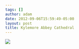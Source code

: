 ```yaml
---
tags: []
author: adam
date: 2012-09-06T15:59:49-05:00
layout: post
title: Kylemore Abbey Cathedral
---
```


![](/media/m9y7rqP59T1qga9s2o1_1280.jpg)
